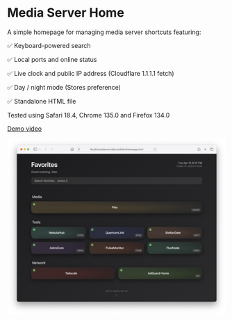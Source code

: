 # Media Server Home

A simple homepage for managing media server shortcuts featuring:

✅ Keyboard-powered search

✅ Local ports and online status

✅ Live clock and public IP address (Cloudflare 1.1.1.1 fetch)

✅ Day / night mode (Stores preference)

✅ Standalone HTML file

Tested using Safari 18.4, Chrome 135.0 and Firefox 134.0

[Demo video](https://youtu.be/arBK-m5k6sc)

![Meda Server Home](https://github.com/alexzevin/Media-Server-Home/blob/main/demo/screenshot.png)
